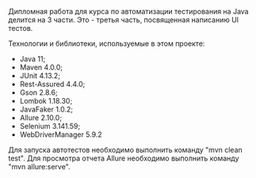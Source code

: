 Дипломная работа для курса по автоматизации тестирования на Java делится на 3 части. Это - третья часть, посвященная написанию UI тестов.

Технологии и библиотеки, используемые в этом проекте:
- Java 11;
- Maven 4.0.0;
- JUnit 4.13.2;
- Rest-Assured 4.4.0;
- Gson 2.8.6;
- Lombok 1.18.30;
- JavaFaker 1.0.2;
- Allure 2.10.0;
- Selenium 3.141.59;
- WebDriverManager 5.9.2

Для запуска автотестов необходимо выполнить команду "mvn clean test".
Для просмотра отчета Allure необходимо выполнить команду "mvn allure:serve".
